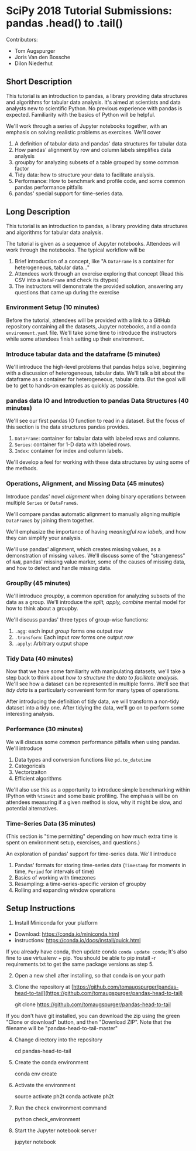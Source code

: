 # SciPy 2018 Tutorial Submissions: pandas .head() to .tail()

Contributors:

- Tom Augspurger
- Joris Van den Bossche
- Dilon Niederhut

## Short Description

This tutorial is an introduction to pandas, a library providing data structures and algorithms for tabular data analysis. It's aimed at scientists and data analysts new to scientific Python. No previous experience with pandas is expected. Familiarity with the basics of Python will be helpful.

We'll work through a series of Jupyter notebooks together, with an emphasis on solving realistic problems as exercises. We'll cover

1. A definition of tabular data and pandas' data structures for tabular data
2. How pandas' alignment by row and column labels simplifies data analysis
3. groupby for analyzing subsets of a table grouped by some common factor
4. Tidy data: how to structure your data to facilitate analysis.
5. Performance: How to benchmark and profile code, and some common pandas performance pitfalls
6. pandas' special support for time-series data.

## Long Description

This tutorial is an introduction to pandas, a library providing data structures
and algorithms for tabular data analysis.

The tutorial is given as a sequence of Jupyter notebooks. Attendees will work
through the notebooks. The typical workflow will be

1. Brief introduction of a concept, like "A `DataFrame` is a container for heterogeneous, tabular data..."
2. Attendees work through an exercise exploring that concept (Read this CSV into a `DataFrame` and check its dtypes)
3. The instructors will demonstrate the provided solution, answering any questions that came up during the exercise

### Environment Setup (10 minutes)

Before the tutorial, attendees will be provided with a link to a GitHub repository containing all the datasets, Jupyter notebooks, and a conda `environment.yaml` file. We'll take some time to introduce the instructors while some attendees finish setting up their environment.

### Introduce tabular data and the dataframe (5 minutes)

We'll introduce the high-level problems that pandas helps solve, beginning with a discussion of heterogeneous, tabular data. We'll talk a bit about the dataframe as a container for heterogeneous, tabular data. But the goal will be to get to hands-on examples as quickly as possible.

### pandas data IO and Introduction to pandas Data Structures (40 minutes)

We'll see our first pandas IO function to read in a dataset. But the focus of this section is the data structures pandas provides.

1. `DataFrame`: container for tabular data with labeled rows and columns.
2. `Series`: container for 1-D data with labeled rows.
3. `Index`: container for index and column labels.

We'll develop a feel for working with these data structures by using some of the methods.

### Operations, Alignment, and Missing Data (45 minutes)

Introduce pandas' novel _alignment_ when doing binary operations between multiple `Series` or `DataFrame`s.

We'll compare pandas automatic alignment to manually aligning multiple `DataFrame`s by joining them together.

We'll emphasize the importance of having _meaningful row labels_, and how they can simplify your analysis.

We'll use pandas' alignment, which creates missing values, as a demonstration of missing values. We'll discuss some of the "strangeness" of `NaN`, pandas' missing value marker, some of the causes of missing data, and how to detect and handle missing data.

### GroupBy (45 minutes)

We'll introduce _groupby_, a common operation for analyzing subsets of the data as a group. We'll introduce the _split, apply, combine_ mental model for how to think about a groupby.

We'll discuss pandas' three types of group-wise functions:

1. `.agg`: each input _group_ forms one output _row_
2. `.transform`: Each input _row_ forms one output _row_
3. `.apply`: Arbitrary output shape

### Tidy Data (40 minutes)

Now that we have some familiarity with manipulating datasets, we'll take a step back to think about _how to structure the data to facilitate analysis_. We'll see how a dataset can be represented in multiple forms. We'll see that _tidy data_ is a particularly convenient form for many types of operations.

After introducing the definition of tidy data, we will transform a non-tidy dataset into a tidy one. After tidying the data, we'll go on to perform some interesting analysis.

### Performance (30 minutes)

We will discuss some common performance pitfalls when using pandas. We'll introduce

1. Data types and conversion functions like `pd.to_datetime`
2. Categoricals
3. Vectorizaiton
4. Efficient algorithms

We'll also use this as a opportunity to introduce simple benchmarking within IPython with `%timeit` and some basic profiling. The emphasis will be on attendees measuring if a given method is slow, why it might be slow, and potential alternatives.

### Time-Series Data (35 minutes)

(This section is "time permitting" depending on how much extra time is spent on environment setup, exercises, and questions.)

An exploration of pandas' support for time-series data. We'll introduce

1. Pandas' formats for storing time-series data (`Timestamp` for moments in time, `Period` for intervals of time)
2. Basics of working with timezones
3. Resampling: a time-series-specific version of groupby
4. Rolling and expanding window operations

## Setup Instructions

1. Install Miniconda for your platform

- Download: https://conda.io/miniconda.html
- instructions: https://conda.io/docs/install/quick.html

If you already have conda, then update conda `conda update conda`; It's also fine to use virtualenv + pip. You should be able to pip install -r requirements.txt to get the same package versions as step 5.

2. Open a new shell after installing, so that conda is on your path

3. Clone the repository at [https://github.com/tomaugspurger/pandas-head-to-tail](https://github.com/tomaugspurger/pandas-head-to-tail)

   git clone https://github.com/tomaugspurger/pandas-head-to-tail

If you don't have git installed, you can download the zip using the green "Clone or download" button, and then "Download ZIP". Note that the filename will be "pandas-head-to-tail-master"

4. Change directory into the repository

   cd pandas-head-to-tail

5. Create the conda environment

   conda env create

6. Activate the environment

   source activate ph2t
   conda activate ph2t

7. Run the check environment command

   python check_environment

8. Start the Jupyter notebook server

   jupyter notebook
